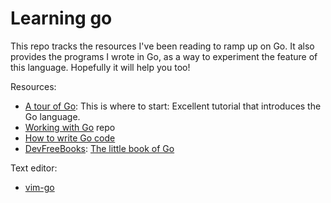 # Learning go

This repo tracks the resources I've been reading to ramp up on Go. It also provides the programs I wrote in Go, as a way to experiment the feature of this language. Hopefully it will help you too!

Resources:
  - [A tour of Go](http://tour.golang.org/welcome/1): This is where to start: Excellent tutorial that introduces the Go language. 
  - [Working with Go](https://github.com/mkaz/working-with-go) repo
  - [How to write Go code](https://golang.org/doc/code.html)
  - [DevFreeBooks](http://devfreebooks.org/): [The little book of Go](http://openmymind.net/The-Little-Go-Book/?utm_source=devfreebooks&utm_medium=medium&utm_campaign=DevFreeBooks)

Text editor:
  - [vim-go](https://github.com/fatih/vim-go)
